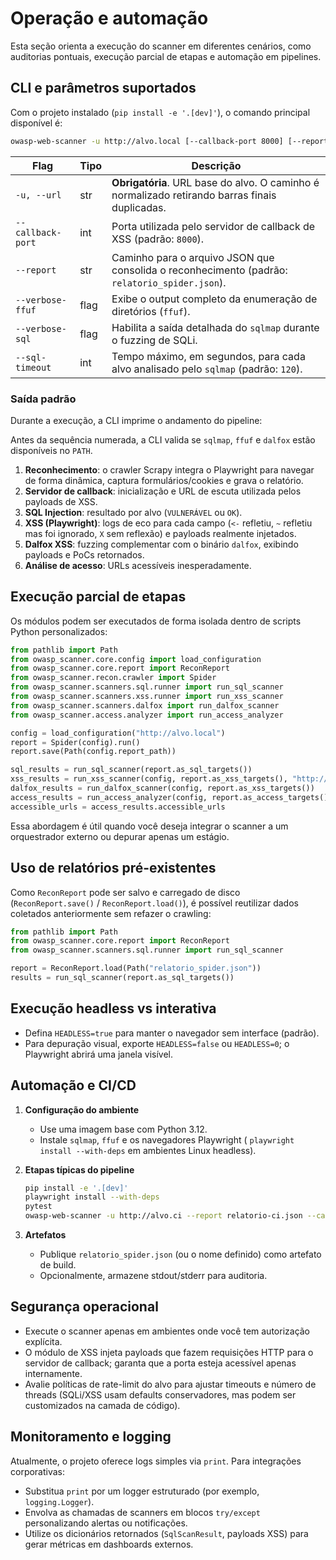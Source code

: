 # Operação e automação

Esta seção orienta a execução do scanner em diferentes cenários, como auditorias pontuais, execução parcial de etapas e automação em pipelines.

## CLI e parâmetros suportados

Com o projeto instalado (`pip install -e '.[dev]'`), o comando principal disponível é:

```bash
owasp-web-scanner -u http://alvo.local [--callback-port 8000] [--report caminho/do/relatorio.json]
```

| Flag             | Tipo   | Descrição                                                                                     |
|------------------|--------|-------------------------------------------------------------------------------------------------|
| `-u, --url`      | str    | **Obrigatória**. URL base do alvo. O caminho é normalizado retirando barras finais duplicadas. |
| `--callback-port`| int    | Porta utilizada pelo servidor de callback de XSS (padrão: `8000`).                             |
| `--report`       | str    | Caminho para o arquivo JSON que consolida o reconhecimento (padrão: `relatorio_spider.json`). |
| `--verbose-ffuf` | flag   | Exibe o output completo da enumeração de diretórios (`ffuf`).                                |
| `--verbose-sql`  | flag   | Habilita a saída detalhada do `sqlmap` durante o fuzzing de SQLi.                            |
| `--sql-timeout`  | int    | Tempo máximo, em segundos, para cada alvo analisado pelo `sqlmap` (padrão: `120`).           |

### Saída padrão

Durante a execução, a CLI imprime o andamento do pipeline:

Antes da sequência numerada, a CLI valida se `sqlmap`, `ffuf` e `dalfox` estão disponíveis no `PATH`.

1. **Reconhecimento**: o crawler Scrapy integra o Playwright para navegar de forma dinâmica, captura formulários/cookies e grava o relatório.
2. **Servidor de callback**: inicialização e URL de escuta utilizada pelos payloads de XSS.
3. **SQL Injection**: resultado por alvo (`VULNERÁVEL` ou `OK`).
4. **XSS (Playwright)**: logs de eco para cada campo (`<-` refletiu, `~` refletiu mas foi ignorado, `X` sem reflexão) e payloads realmente injetados.
5. **Dalfox XSS**: fuzzing complementar com o binário `dalfox`, exibindo payloads e PoCs retornados.
6. **Análise de acesso**: URLs acessíveis inesperadamente.

## Execução parcial de etapas

Os módulos podem ser executados de forma isolada dentro de scripts Python personalizados:

```python
from pathlib import Path
from owasp_scanner.core.config import load_configuration
from owasp_scanner.core.report import ReconReport
from owasp_scanner.recon.crawler import Spider
from owasp_scanner.scanners.sql.runner import run_sql_scanner
from owasp_scanner.scanners.xss.runner import run_xss_scanner
from owasp_scanner.scanners.dalfox import run_dalfox_scanner
from owasp_scanner.access.analyzer import run_access_analyzer

config = load_configuration("http://alvo.local")
report = Spider(config).run()
report.save(Path(config.report_path))

sql_results = run_sql_scanner(report.as_sql_targets())
xss_results = run_xss_scanner(config, report.as_xss_targets(), "http://localhost:8000")
dalfox_results = run_dalfox_scanner(config, report.as_xss_targets())
access_results = run_access_analyzer(config, report.as_access_targets())
accessible_urls = access_results.accessible_urls
```

Essa abordagem é útil quando você deseja integrar o scanner a um orquestrador externo ou depurar apenas um estágio.

## Uso de relatórios pré-existentes

Como `ReconReport` pode ser salvo e carregado de disco (`ReconReport.save()` / `ReconReport.load()`), é possível reutilizar dados coletados anteriormente sem refazer o crawling:

```python
from pathlib import Path
from owasp_scanner.core.report import ReconReport
from owasp_scanner.scanners.sql.runner import run_sql_scanner

report = ReconReport.load(Path("relatorio_spider.json"))
results = run_sql_scanner(report.as_sql_targets())
```

## Execução headless vs interativa

- Defina `HEADLESS=true` para manter o navegador sem interface (padrão).
- Para depuração visual, exporte `HEADLESS=false` ou `HEADLESS=0`; o Playwright abrirá uma janela visível.

## Automação e CI/CD

1. **Configuração do ambiente**
   - Use uma imagem base com Python 3.12.
   - Instale `sqlmap`, `ffuf` e os navegadores Playwright (
     `playwright install --with-deps` em ambientes Linux headless).

2. **Etapas típicas do pipeline**

   ```bash
   pip install -e '.[dev]'
   playwright install --with-deps
   pytest
   owasp-web-scanner -u http://alvo.ci --report relatorio-ci.json --callback-port 8080
   ```

3. **Artefatos**
   - Publique `relatorio_spider.json` (ou o nome definido) como artefato de build.
   - Opcionalmente, armazene stdout/stderr para auditoria.

## Segurança operacional

- Execute o scanner apenas em ambientes onde você tem autorização explícita.
- O módulo de XSS injeta payloads que fazem requisições HTTP para o servidor de callback; garanta que a porta esteja acessível apenas internamente.
- Avalie políticas de rate-limit do alvo para ajustar timeouts e número de threads (SQLi/XSS usam defaults conservadores, mas podem ser customizados na camada de código).

## Monitoramento e logging

Atualmente, o projeto oferece logs simples via `print`. Para integrações corporativas:

- Substitua `print` por um logger estruturado (por exemplo, `logging.Logger`).
- Envolva as chamadas de scanners em blocos `try/except` personalizando alertas ou notificações.
- Utilize os dicionários retornados (`SqlScanResult`, payloads XSS) para gerar métricas em dashboards externos.
